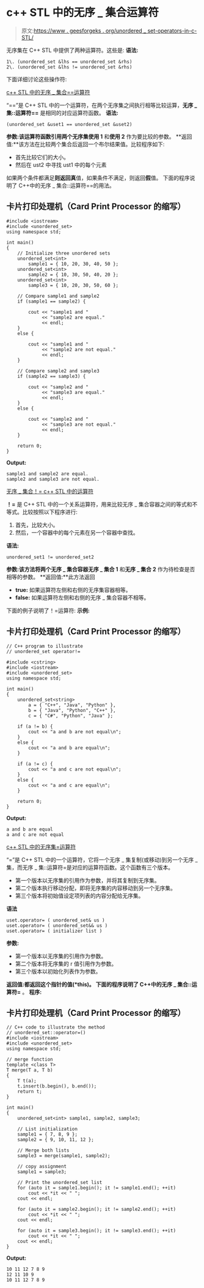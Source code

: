 # c++ STL 中的无序 _ 集合运算符

> 原文:[https://www . geesforgeks . org/unordered _ set-operators-in-c-STL/](https://www.geeksforgeeks.org/unordered_set-operators-in-c-stl/)

无序集在 C++ STL 中提供了两种运算符。这些是:
**语法:**

```
1\. (unordered_set &lhs == unordered_set &rhs)
2\. (unordered_set &lhs != unordered_set &rhs)
```

下面详细讨论这些操作符:

[c++ STL 中的无序 _ 集合==运算符](https://www.geeksforgeeks.org/unordered_set-operator-in-c-stl-3/)

“==”是 C++ STL 中的一个运算符，在两个无序集之间执行相等比较运算，**无序 _ 集::运算符==** 是相同的对应运算符函数。
**语法:**

```
(unordered_set &uset1 == unordered_set &uset2)
```

**参数:**该运算符函数引用两个无序集**使用 1** 和**使用 2** 作为要比较的参数。
**返回值:**该方法在比较两个集合后返回一个布尔结果值。比较程序如下:

*   首先比较它们的大小。
*   然后在 ust2 中寻找 ust1 中的每个元素

如果两个条件都满足**则返回真**值，如果条件不满足，则返回**假**值。
下面的程序说明了 C++中的无序 _ 集合::运算符==的用法。

## 卡片打印处理机（Card Print Processor 的缩写）

```
#include <iostream>
#include <unordered_set>
using namespace std;

int main()
{
    // Initialize three unordered sets
    unordered_set<int>
        sample1 = { 10, 20, 30, 40, 50 };
    unordered_set<int>
        sample2 = { 10, 30, 50, 40, 20 };
    unordered_set<int>
        sample3 = { 10, 20, 30, 50, 60 };

    // Compare sample1 and sample2
    if (sample1 == sample2) {

        cout << "sample1 and "
             << "sample2 are equal."
             << endl;
    }
    else {

        cout << "sample1 and "
             << "sample2 are not equal."
             << endl;
    }

    // Compare sample2 and sample3
    if (sample2 == sample3) {

        cout << "sample2 and "
             << "sample3 are equal."
             << endl;
    }
    else {

        cout << "sample2 and "
             << "sample3 are not equal."
             << endl;
    }

    return 0;
}
```

**Output:** 

```
sample1 and sample2 are equal.
sample2 and sample3 are not equal.
```

[无序 _ 集合！= c++ STL 中的运算符](https://www.geeksforgeeks.org/unordered_set-operator-in-c-stl-2/)

**！=** 是 C++ STL 中的一个关系运算符，用来比较无序 _ 集合容器之间的等式和不等式。比较按照以下程序进行:

1.  首先，比较大小。
2.  然后，一个容器中的每个元素在另一个容器中查找。

**语法:**

```
unordered_set1 != unordered_set2 
```

**参数:**该方法将两个无序 _ 集合容器**无序 _ 集合 1** 和**无序 _ 集合 2** 作为待检查是否相等的参数。
**返回值:**此方法返回

*   **true:** 如果运算符左侧和右侧的无序集容器相等。
*   **false:** 如果运算符左侧和右侧的无序 _ 集合容器不相等。

下面的例子说明了！=运算符:
**示例:**

## 卡片打印处理机（Card Print Processor 的缩写）

```
// C++ program to illustrate
// unordered_set operator!=

#include <cstring>
#include <iostream>
#include <unordered_set>
using namespace std;

int main()
{
    unordered_set<string>
        a = { "C++", "Java", "Python" },
        b = { "Java", "Python", "C++" },
        c = { "C#", "Python", "Java" };

    if (a != b) {
        cout << "a and b are not equal\n";
    }
    else {
        cout << "a and b are equal\n";
    }

    if (a != c) {
        cout << "a and c are not equal\n";
    }
    else {
        cout << "a and c are equal\n";
    }

    return 0;
}
```

**Output:** 

```
a and b are equal
a and c are not equal
```

[c++ STL 中的无序集=运算符](https://www.geeksforgeeks.org/unordered_set-operator-in-c-stl/)

“=”是 C++ STL 中的一个运算符，它将一个无序 _ 集复制(或移动)到另一个无序 _ 集，而无序 _ 集::运算符=是对应的运算符函数。这个函数有三个版本。

*   第一个版本以无序集的引用作为参数，并将其复制到无序集。
*   第二个版本执行移动分配，即将无序集的内容移动到另一个无序集。
*   第三个版本将初始值设定项列表的内容分配给无序集。

**语法**

```
uset.operator= ( unordered_set& us )
uset.operator= ( unordered_set&& us )
uset.operator= ( initializer list )
```

**参数:**

*   第一个版本以无序集的引用作为参数。
*   第二个版本将无序集的 r 值引用作为参数。
*   第三个版本以初始化列表作为参数。

**返回值:**都返回这个指针的值(*this)。
下面的程序说明了 C++中的**无序 _ 集合::运算符=** 。
**程序:**

## 卡片打印处理机（Card Print Processor 的缩写）

```
// C++ code to illustrate the method
// unordered_set::operator=()
#include <iostream>
#include <unordered_set>
using namespace std;

// merge function
template <class T>
T merge(T a, T b)
{
    T t(a);
    t.insert(b.begin(), b.end());
    return t;
}

int main()
{
    unordered_set<int> sample1, sample2, sample3;

    // List initialization
    sample1 = { 7, 8, 9 };
    sample2 = { 9, 10, 11, 12 };

    // Merge both lists
    sample3 = merge(sample1, sample2);

    // copy assignment
    sample1 = sample3;

    // Print the unordered_set list
    for (auto it = sample1.begin(); it != sample1.end(); ++it)
        cout << *it << " ";
    cout << endl;

    for (auto it = sample2.begin(); it != sample2.end(); ++it)
        cout << *it << " ";
    cout << endl;

    for (auto it = sample3.begin(); it != sample3.end(); ++it)
        cout << *it << " ";
    cout << endl;
}
```

**Output:** 

```
10 11 12 7 8 9 
12 11 10 9 
10 11 12 7 8 9
```